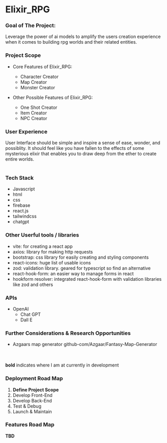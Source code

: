 # Elixir_RPG

### Goal of The Project:
Leverage the power of ai models to amplify the users creation experience when it comes to building rpg worlds and their related entities.

### Project Scope
  - Core Features of Elixir_RPG:
    - Character Creator
    - Map Creator
    - Monster Creator

  
  - Other Possible Features of Elixir_RPG:
    - One Shot Creator
    - Item Creator
    - NPC Creator

### User Experience
User Interface should be simple and inspire a sense of ease, wonder, and possiblity. It should feel like you have fallen to the effects of some mysterious elixir that enables you to draw deep from the ether to create entire worlds.<br><br>

### Tech Stack
  - Javascript
  - html
  - css
  - firebase
  - react.js
  - tailwindcss
  - chatgpt
  
### Other Userful tools / libraries
  - vite: for creating a react app
  - axios: library for making http requests
  - bootstrap: css library for easily creating and styling components
  - react-icons: huge list of usable icons
  - zod: validation library. geared for typescript so find an alternative
  - react-hook-form: an easier way to manage forms in react
  - hookform resolver: integrated react-hook-form with validation libraries like zod and others

### APIs
  - OpenAI
    - Chat GPT
    - Dall E

### Further Considerations & Research Opportunities
  - Azgaars map generator github-com/Azgaar/Fantasy-Map-Generator <br><br><br>


**bold** indicates where I am at currently in development
### Deployment Road Map
  1. **Define Project Scope**
  2. Develop Front-End
  3. Develop Back-End
  4. Test & Debug
  5. Launch & Maintain
  
### Features Road Map
  **TBD**
  
    
    
